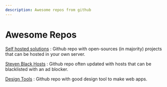 ```yaml
---
description: Awesome repos from github
---
```


# Awesome Repos

[Self hosted solutions](https://github.com/Kickball/awesome-selfhosted) :  Github repo with open-sources \(in majority\) projects that can be hosted in your own server. 

[Steven Black Hosts](https://github.com/StevenBlack/hosts) : Github repo often updated with hosts that can be blacklisted with an ad blocker.

[Design Tools](https://github.com/LisaDziuba/Awesome-Design-Tools) : Github repo with good design tool to make web apps.

